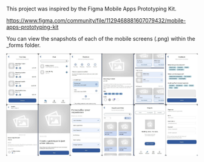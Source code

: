 This project was inspired by the Figma Mobile Apps Prototyping Kit.

https://www.figma.com/community/file/1129468881607079432/mobile-apps-prototyping-kit

You can view the snapshots of each of the mobile screens (.png) within the _forms folder.

![alt text](https://github.com/TyeS2K/nimbleide-mobile-app-template/blob/main/preview.jpeg?raw=true)
